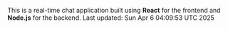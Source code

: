 This is a real-time chat application built using **React** for the frontend and **Node.js** for the backend.
Last updated: Sun Apr  6 04:09:53 UTC 2025
